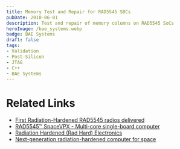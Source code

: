 ```yaml
---
title: Memory Test and Repair for RAD5545 SBCs
pubDate: 2018-06-01
description: Test and repair of memory columns on RAD5545 SoCs
heroImage: /bae_systems.webp
badge: BAE Systems
draft: false
tags: 
- Validation
- Post-Silicon
- JTAG
- C++
- BAE Systems
---
```


# Related Links
- [First Radiation-Hardened RAD5545 radios delivered](https://www.baesystems.com/en-us/article/bae-systems-delivers-first-radiation-hardened-rad5545-radios)
- [RAD5545™ SpaceVPX - Multi-core single-board computer](https://www.baesystems.com/en-us/dam/jcr:cd804739-19fa-43f6-b47a-c58eb18e3bba/17-c09-RAD5545-SpaceVPX-SBC-v1-2-Flight-ds-2025-web.pdf)
- [Radiation Hardened (Rad Hard) Electronics](https://www.baesystems.com/en-us/product/radiation-hardened-electronics)
- [Next-generation radiation-hardened computer for space](https://www.baesystems.com/en-us/article/next-generation-radiation-hardened-computer-for-space)
